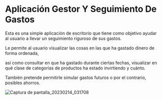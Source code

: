 # Aplicación Gestor Y Seguimiento De Gastos 


Esta es una simple aplicación de escritorio que tiene como objetivo ayudar al usuario a llevar un seguimiento riguroso de sus gastos. 

Le permite al usuario visualizar las cosas en las que ha gastado dinero de forma ordenada, 

así como consultar en que ha gastado durante ciertas fechas, visualizar en qué clase de categorías de productos ha estado invirtiendo y cuánto. 

También pretende permitirle simular gastos futuros o por el contrario, posibles ahorros. 


![Captura de pantalla_20230214_031708](https://user-images.githubusercontent.com/101745244/218867516-67f0a3e8-8a80-4d7a-8edc-dadc3b598282.png)
